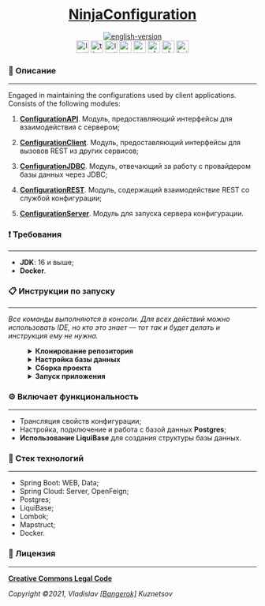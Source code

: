 <!--suppress HtmlDeprecatedAttribute -->
<div align="center">
    <h1>
        <a href="https://ninjaenterprise.github.io/NinjaConfiguration/">NinjaConfiguration</a>
    </h1>
</div>

<div align="center">
    <a href="https://github.com/NinjaEnterprise/NinjaConfiguration/blob/master/docs/README.md">
        <img alt="english-version" src="https://raw.githubusercontent.com/NinjaEnterprise/NinjaConfiguration/master/assets/languages/english.png"/>
    </a>
</div>

<div align="center">
    <img src="https://img.shields.io/github/last-commit/NinjaEnterprise/NinjaConfiguration" height="25" alt="last-commit" />
    <img src="https://wakatime.com/badge/github/NinjaEnterprise/NinjaConfiguration.svg" height="25" alt="time-with-code" />
    <img src="https://img.shields.io/github/v/release/NinjaEnterprise/NinjaConfiguration" height="25" alt="last-release" />
    <img src="https://tokei.rs/b1/github/NinjaEnterprise/NinjaConfiguration?category=code" height="25" alt="code-lines" />
    <img src="https://sonarcloud.io/api/project_badges/measure?project=NinjaEnterprise_NinjaConfiguration&metric=bugs" height="25" alt="sonar-cloud-bugs" />
    <img src="https://github.com/NinjaEnterprise/NinjaConfiguration/actions/workflows/check-style.yml/badge.svg" height="25" alt="checking-style" />
    <img src="https://github.com/NinjaEnterprise/NinjaConfiguration/actions/workflows/sonar.yml/badge.svg" height="25" alt="checking-sonar" />
    <img src="https://github.com/NinjaEnterprise/NinjaConfiguration/actions/workflows/build.yml/badge.svg" height="25" alt="build" />
</div>

### 📖 Описание

___

Engaged in maintaining the configurations used by client applications. Consists of the following modules:

1. **[ConfigurationAPI](https://github.com/NinjaEnterprise/NinjaConfiguration/tree/master/configuration-api)**. Модуль,
   предоставляющий интерфейсы для взаимодействия с сервером;


2. **[ConfigurationClient](https://github.com/NinjaEnterprise/NinjaConfiguration/tree/master/configuration-client)**.
   Модуль, предоставляющий интерфейсы для вызовов REST из других сервисов;


3. **[ConfigurationJDBC](https://github.com/NinjaEnterprise/NinjaConfiguration/tree/master/configuration-jdbc)**.
   Модуль, отвечающий за работу с провайдером базы данных через JDBC;


4. **[ConfigurationREST](https://github.com/NinjaEnterprise/NinjaConfiguration/tree/master/configuration-rest)**.
   Модуль, содержащий взаимодействие REST со службой конфигурации;


5. **[ConfigurationServer](https://github.com/NinjaEnterprise/NinjaConfiguration/tree/master/configuration-server)**.
   Модуль для запуска сервера конфигурации.

### ❗ Требования

___

* **JDK**: 16 и выше;
* **Docker**.

### 📋 Инструкции по запуску

___

*Все команды выполняются в консоли. Для всех действий можно использовать IDE, но кто это знает — тот так и будет делать
и инструкция ему не нужна.*
<details style="margin-left: 40px">	
   <summary><b>Клонирование репозитория</b></summary>

1. Создаем папку: `mkdir GitProjects` (имя папки может быть любым, но вам нужно будет продолжать использовать только
   его);
2. Переходим в папку: `cd GitProjects`;
3. Клонируем репозиторий: `git clone https://github.com/NinjaEnterprise/NinjaConfiguration.git`;
4. Переходим в созданную папку: `cd NinjaConfiguration`;
5. Выполнено (**см.: результат ниже**).

   <img alt="clone-repo" src="https://raw.githubusercontent.com/NinjaEnterprise/NinjaConfiguration/master/assets/startup/clone-repository.png"/>
</details>

<details style="margin-left: 40px">	
   <summary><b>Настройка базы данных</b></summary>

*После клонирования репозитория — мы уже должны быть в папке проекта.*

1. Для работы Docker нужно его сначала **[установить](https://docs.docker.com/engine/install/)**;
2. Чтобы настроить базу данных, необходимую для работы приложения, переходим в папку: `cd docker\postgresql`;
3. Запускаем .bat файл командой: `postgres.bat` (**см.: результат ниже**). *Стандартный порт: 5024*

   <img alt="ninja-docker" src="https://raw.githubusercontent.com/NinjaEnterprise/NinjaConfiguration/master/assets/startup/ninja-docker.gif"/>
   <img alt="docker-info" src="https://raw.githubusercontent.com/NinjaEnterprise/NinjaConfiguration/master/assets/startup/docker-info.png"/>
</details>


<details style="margin-left: 40px">	
   <summary><b>Сборка проекта</b></summary>

1. После запуска Docker и настройки базы данных возвращаемся в корень проекта: `cd ..\..`;
2. Выполняем команду: `mvn clean install` (**см.: результат ниже**).

   <img alt="build-code" src="https://raw.githubusercontent.com/NinjaEnterprise/NinjaConfiguration/master/assets/startup/build-code.png"/>
</details>

<details style="margin-left: 40px">	
   <summary><b>Запуск приложения</b></summary>

1. После сборки приложения переходим в модуль для его запуска: `cd configuration-server`;
2. Выполняем команду: `mvn spring-boot:run` (**см.: результат ниже**). *Стандартный порт: 9001*.

   <img alt="ninja-started" src="https://raw.githubusercontent.com/NinjaEnterprise/NinjaConfiguration/master/assets/startup/ninja-started.gif"/>
</details>

### ⚙ Включает функциональность

___

- Трансляция свойств конфигурации;
- Настройка, подключение и работа с базой данных **Postgres**;
- **Использование LiquiBase** для создания структуры базы данных.

### 🔨 Стек технологий

___

- Spring Boot: WEB, Data;
- Spring Cloud: Server, OpenFeign;
- Postgres;
- LiquiBase;
- Lombok;
- Mapstruct;
- Docker.

### 🎫 Лицензия

___

**[Creative Commons Legal Code](https://github.com/NinjaEnterprise/NinjaTemplate/blob/master/LICENSE)**

_Copyright ©2021, Vladislav [[Bangerok]](https://github.com/Bangerok) Kuznetsov_